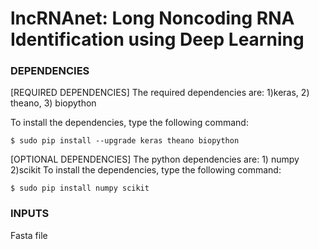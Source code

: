 # lncRNAnet: Long Noncoding RNA Identification using Deep Learning
### DEPENDENCIES
[REQUIRED DEPENDENCIES]
The required dependencies are: 1)keras, 2) theano, 3) biopython

To install the dependencies, type the following command:
```
$ sudo pip install --upgrade keras theano biopython
```

[OPTIONAL DEPENDENCIES]
The python dependencies are: 1) numpy 2)scikit
To install the dependencies, type the following command:
```
$ sudo pip install numpy scikit
```

### INPUTS
Fasta file


